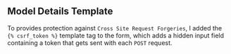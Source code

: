 ## Model Details Template

To provides protection against ```Cross Site Request Forgeries```, I added the ```{% csrf_token %}``` template tag to the form, which adds a hidden input field containing a token that gets sent with each ```POST``` request.
